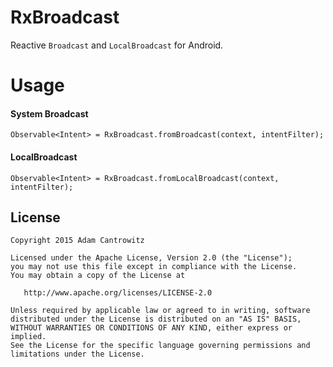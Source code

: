 # RxBroadcast
Reactive `Broadcast` and `LocalBroadcast` for Android.

# Usage
#### System Broadcast
`Observable<Intent> = RxBroadcast.fromBroadcast(context, intentFilter);`

#### LocalBroadcast
`Observable<Intent> = RxBroadcast.fromLocalBroadcast(context, intentFilter);`


License
-------

    Copyright 2015 Adam Cantrowitz

    Licensed under the Apache License, Version 2.0 (the "License");
    you may not use this file except in compliance with the License.
    You may obtain a copy of the License at

       http://www.apache.org/licenses/LICENSE-2.0

    Unless required by applicable law or agreed to in writing, software
    distributed under the License is distributed on an "AS IS" BASIS,
    WITHOUT WARRANTIES OR CONDITIONS OF ANY KIND, either express or implied.
    See the License for the specific language governing permissions and
    limitations under the License.
